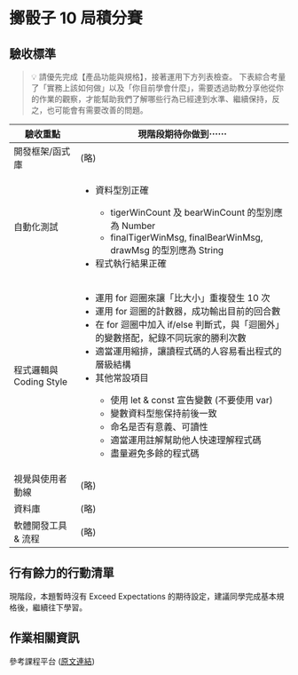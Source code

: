 # 擲骰子 10 局積分賽

## 驗收標準

> 💡  請優先完成【產品功能與規格】，接著運用下方列表檢查。
下表綜合考量了「實務上該如何做」以及「你目前學會什麼」，需要透過助教分享他從你的作業的觀察，才能幫助我們了解哪些行為已經達到水準、繼續保持，反之，也可能會有需要改善的問題。

<table>
  <thead>
    <tr>
      <th>驗收重點</td>
      <th>現階段期待你做到⋯⋯</td>
    </tr>
  </thead>
  <tbody>
    <tr>
      <td>開發框架/函式庫</td>
      <td>(略)</td>
    </tr>
    <tr>
      <td>自動化測試</td>
      <td>
       <ul>
         <li>資料型別正確</li>
          <ul>
            <li>tigerWinCount 及 bearWinCount 的型別應為 Number</li>
            <li>finalTigerWinMsg, finalBearWinMsg, drawMsg 的型別應為 String</li>
          </ul>
          <li>程式執行結果正確</li>
        </ul>
      </td>
    </tr>
    <tr>
      <td>程式邏輯與 Coding Style</td>
      <td>
        <ul>
          <li>運用 for 迴圈來讓「比大小」重複發生 10 次</li>
          <li>運用 for 迴圈的計數器，成功輸出目前的回合數</li>
          <li>在 for 迴圈中加入 if/else 判斷式，與「迴圈外」的變數搭配，紀錄不同玩家的勝利次數</li>
          <li>適當運用縮排，讓讀程式碼的人容易看出程式的層級結構</li>
          <li>其他常設項目</li>
          <ul>
            <li>使用 let & const 宣告變數 (不要使用 var)</li>
            <li>變數資料型態保持前後一致</li>
            <li>命名是否有意義、可讀性</li>
            <li>適當運用註解幫助他人快速理解程式碼</li>
            <li>盡量避免多餘的程式碼</li>
          </ul>
        </ul>
      </td>
    </tr>
      <tr>
      <td>視覺與使用者動線</td>
      <td>(略)</td>
    </tr>
    <tr>
      <td>資料庫</td>
      <td>(略)</td>
    </tr>
      <tr>
      <td>軟體開發工具 & 流程</td>
      <td>(略)</td>
    </tr>
  </tbody>
</table>

## 行有餘力的行動清單

現階段，本題暫時沒有 Exceed Expectations 的期待設定，建議同學完成基本規格後，繼續往下學習。

## 作業相關資訊

參考課程平台 (<a href="https://lighthouse.alphacamp.co/courses/39/assignments/913" target="_blank">原文連結</a>)
